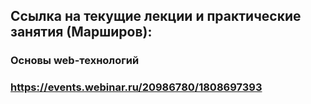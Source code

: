 ## Ссылка на текущие лекции и практические занятия (Марширов):
### Основы web-технологий
### https://events.webinar.ru/20986780/1808697393



